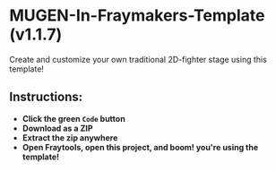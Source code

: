 # MUGEN-In-Fraymakers-Template (v1.1.7)

Create and customize your own traditional 2D-fighter stage using this template!

## Instructions:
- **Click the green `Code` button**
- **Download as a ZIP**
- **Extract the zip anywhere**
- **Open Fraytools, open this project, and boom! you're using the template!**
